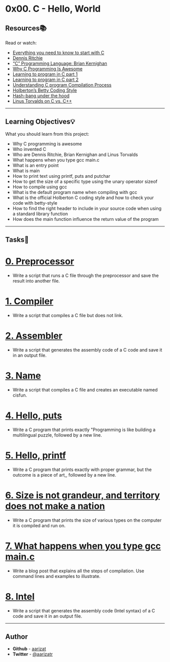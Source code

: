 # 0x00. C - Hello, World

## Resources:books:
Read or watch:
* [Everything you need to know to start with C](https://intranet.hbtn.io/rltoken/JgP0ALD8CNZM19FLZQetMQ)
* [Dennis Ritchie](https://intranet.hbtn.io/rltoken/vY9KI1Ai38BUuydEfadtaA)
* [“C” Programming Language: Brian Kernighan](https://intranet.hbtn.io/rltoken/f5nVwIVoNRrnddbX-5h5rw)
* [Why C Programming Is Awesome](https://intranet.hbtn.io/rltoken/J7yAaPGVuPoJI4iP1DuIPw)
* [Learning to program in C part 1](https://intranet.hbtn.io/rltoken/AicyjqLinWdA9qxKsXBKjg)
* [Learning to program in C part 2](https://intranet.hbtn.io/rltoken/1qtDStnOrOjrVseFa3jngA)
* [Understanding C program Compilation Process](https://intranet.hbtn.io/rltoken/qM-SOqtf8ZnGxVtVWchAfg)
* [Holberton’s Betty Coding Style](https://intranet.hbtn.io/rltoken/8c-wkUvvmuA_d5s4ktmnEw)
* [Hash-bang under the hood](https://intranet.hbtn.io/rltoken/7oODGrfLgAJJzoCbfBap3Q)
* [Linus Torvalds on C vs. C++](https://intranet.hbtn.io/rltoken/8rYFkn82I0QlSygvC0u2Jw)

---
## Learning Objectives:bulb:
What you should learn from this project:

* Why C programming is awesome 
* Who invented C
* Who are Dennis Ritchie, Brian Kernighan and Linus Torvalds
* What happens when you type gcc main.c
* What is an entry point
* What is main
* How to print text using printf, puts and putchar
* How to get the size of a specific type using the unary operator sizeof
* How to compile using gcc
* What is the default program name when compiling with gcc
* What is the official Holberton C coding style and how to check your code with betty-style
* How to find the right header to include in your source code when using a standard library function
* How does the main function influence the return value of the program

---

## Tasks:pencil:

# [0. Preprocessor](./0-preprocessor)
* Write a script that runs a C file through the preprocessor and save the result into another file.


# [1. Compiler](./1-compiler)
* Write a script that compiles a C file but does not link.


# [2. Assembler](./2-assembler)
* Write a script that generates the assembly code of a C code and save it in an output file.


# [3. Name](./3-name)
* Write a script that compiles a C file and creates an executable named cisfun.


# [4. Hello, puts](./4-puts.c)
* Write a C program that prints exactly "Programming is like building a multilingual puzzle, followed by a new line.


# [5. Hello, printf](./5-printf.c)
* Write a C program that prints exactly with proper grammar, but the outcome is a piece of art,, followed by a new line.


# [6. Size is not grandeur, and territory does not make a nation](./6-size.c)
* Write a C program that prints the size of various types on the computer it is compiled and run on.


# [7. What happens when you type gcc main.c](./100-intel)
* Write a blog post that explains all the steps of compilation. Use command lines and examples to illustrate.


# [8. Intel](./101-quote.c)
* Write a script that generates the assembly code (Intel syntax) of a C code and save it in an output file.


---

## Author
* **Github** - [aarizat](https://github.com/aarizat)
* **Twitter** - [@aarizatr](https://twitter.com/aarizatr)
